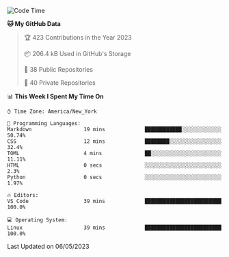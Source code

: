 <!--START_SECTION:waka-->
![Code Time](http://img.shields.io/badge/Code%20Time-181%20hrs%2043%20mins-blue)

**🐱 My GitHub Data** 

> 🏆 423 Contributions in the Year 2023
 > 
> 📦 206.4 kB Used in GitHub's Storage 
 > 
> 📜 38 Public Repositories 
 > 
> 🔑 40 Private Repositories  
 > 
📊 **This Week I Spent My Time On** 

```text
⌚︎ Time Zone: America/New_York

💬 Programming Languages: 
Markdown                 19 mins             ████████████░░░░░░░░░░░░░   50.74% 
CSS                      12 mins             ████████░░░░░░░░░░░░░░░░░   32.4% 
TOML                     4 mins              ██░░░░░░░░░░░░░░░░░░░░░░░   11.11% 
HTML                     0 secs              ░░░░░░░░░░░░░░░░░░░░░░░░░   2.3% 
Python                   0 secs              ░░░░░░░░░░░░░░░░░░░░░░░░░   1.97%

🔥 Editors: 
VS Code                  39 mins             █████████████████████████   100.0%

💻 Operating System: 
Linux                    39 mins             █████████████████████████   100.0%

```


 Last Updated on 06/05/2023
<!--END_SECTION:waka-->